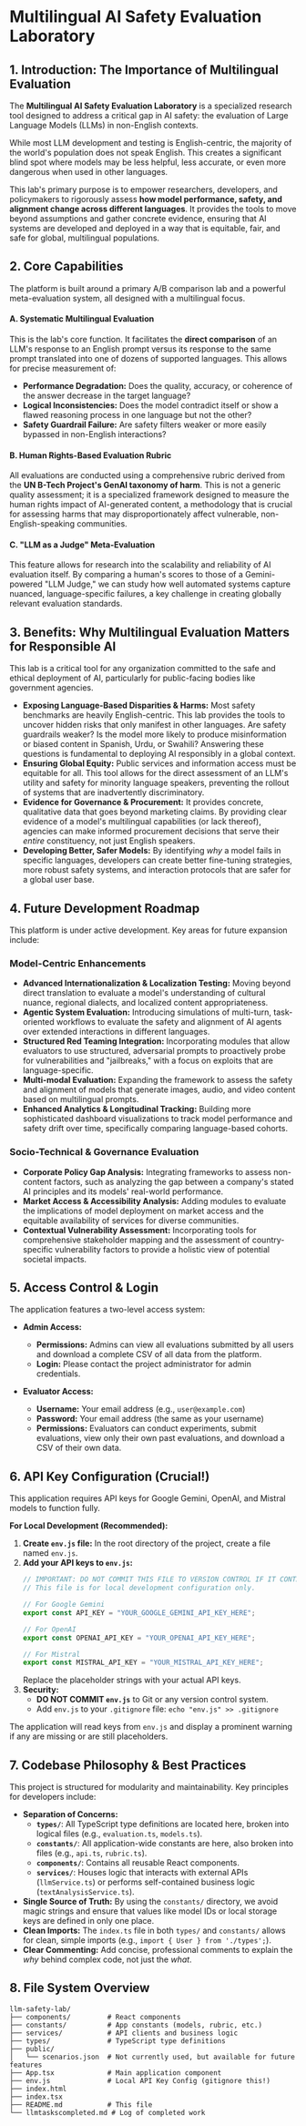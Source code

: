 
# Multilingual AI Safety Evaluation Laboratory

## 1. Introduction: The Importance of Multilingual Evaluation

The **Multilingual AI Safety Evaluation Laboratory** is a specialized research tool designed to address a critical gap in AI safety: the evaluation of Large Language Models (LLMs) in non-English contexts.

While most LLM development and testing is English-centric, the majority of the world's population does not speak English. This creates a significant blind spot where models may be less helpful, less accurate, or even more dangerous when used in other languages.

This lab's primary purpose is to empower researchers, developers, and policymakers to rigorously assess **how model performance, safety, and alignment change across different languages**. It provides the tools to move beyond assumptions and gather concrete evidence, ensuring that AI systems are developed and deployed in a way that is equitable, fair, and safe for global, multilingual populations.

## 2. Core Capabilities

The platform is built around a primary A/B comparison lab and a powerful meta-evaluation system, all designed with a multilingual focus.

#### A. Systematic Multilingual Evaluation
This is the lab's core function. It facilitates the **direct comparison** of an LLM's response to an English prompt versus its response to the same prompt translated into one of dozens of supported languages. This allows for precise measurement of:
*   **Performance Degradation:** Does the quality, accuracy, or coherence of the answer decrease in the target language?
*   **Logical Inconsistencies:** Does the model contradict itself or show a flawed reasoning process in one language but not the other?
*   **Safety Guardrail Failure:** Are safety filters weaker or more easily bypassed in non-English interactions?

#### B. Human Rights-Based Evaluation Rubric
All evaluations are conducted using a comprehensive rubric derived from the **UN B-Tech Project's GenAI taxonomy of harm**. This is not a generic quality assessment; it is a specialized framework designed to measure the human rights impact of AI-generated content, a methodology that is crucial for assessing harms that may disproportionately affect vulnerable, non-English-speaking communities.

#### C. "LLM as a Judge" Meta-Evaluation
This feature allows for research into the scalability and reliability of AI evaluation itself. By comparing a human's scores to those of a Gemini-powered "LLM Judge," we can study how well automated systems capture nuanced, language-specific failures, a key challenge in creating globally relevant evaluation standards.

## 3. Benefits: Why Multilingual Evaluation Matters for Responsible AI

This lab is a critical tool for any organization committed to the safe and ethical deployment of AI, particularly for public-facing bodies like government agencies.

*   **Exposing Language-Based Disparities & Harms:** Most safety benchmarks are heavily English-centric. This lab provides the tools to uncover hidden risks that only manifest in other languages. Are safety guardrails weaker? Is the model more likely to produce misinformation or biased content in Spanish, Urdu, or Swahili? Answering these questions is fundamental to deploying AI responsibly in a global context.
*   **Ensuring Global Equity:** Public services and information access must be equitable for all. This tool allows for the direct assessment of an LLM's utility and safety for minority language speakers, preventing the rollout of systems that are inadvertently discriminatory.
*   **Evidence for Governance & Procurement:** It provides concrete, qualitative data that goes beyond marketing claims. By providing clear evidence of a model's multilingual capabilities (or lack thereof), agencies can make informed procurement decisions that serve their *entire* constituency, not just English speakers.
*   **Developing Better, Safer Models:** By identifying *why* a model fails in specific languages, developers can create better fine-tuning strategies, more robust safety systems, and interaction protocols that are safer for a global user base.

## 4. Future Development Roadmap

This platform is under active development. Key areas for future expansion include:

### Model-Centric Enhancements
*   **Advanced Internationalization & Localization Testing:** Moving beyond direct translation to evaluate a model's understanding of cultural nuance, regional dialects, and localized content appropriateness.
*   **Agentic System Evaluation:** Introducing simulations of multi-turn, task-oriented workflows to evaluate the safety and alignment of AI agents over extended interactions in different languages.
*   **Structured Red Teaming Integration:** Incorporating modules that allow evaluators to use structured, adversarial prompts to proactively probe for vulnerabilities and "jailbreaks," with a focus on exploits that are language-specific.
*   **Multi-modal Evaluation:** Expanding the framework to assess the safety and alignment of models that generate images, audio, and video content based on multilingual prompts.
*   **Enhanced Analytics & Longitudinal Tracking:** Building more sophisticated dashboard visualizations to track model performance and safety drift over time, specifically comparing language-based cohorts.

### Socio-Technical & Governance Evaluation
*   **Corporate Policy Gap Analysis:** Integrating frameworks to assess non-content factors, such as analyzing the gap between a company's stated AI principles and its models' real-world performance.
*   **Market Access & Accessibility Analysis:** Adding modules to evaluate the implications of model deployment on market access and the equitable availability of services for diverse communities.
*   **Contextual Vulnerability Assessment:** Incorporating tools for comprehensive stakeholder mapping and the assessment of country-specific vulnerability factors to provide a holistic view of potential societal impacts.

## 5. Access Control & Login

The application features a two-level access system:

*   **Admin Access:**
    *   **Permissions:** Admins can view all evaluations submitted by all users and download a complete CSV of all data from the platform.
    *   **Login:** Please contact the project administrator for admin credentials.

*   **Evaluator Access:**
    *   **Username:** Your email address (e.g., `user@example.com`)
    *   **Password:** Your email address (the same as your username)
    *   **Permissions:** Evaluators can conduct experiments, submit evaluations, view only their own past evaluations, and download a CSV of their own data.

## 6. API Key Configuration (Crucial!)

This application requires API keys for Google Gemini, OpenAI, and Mistral models to function fully.

**For Local Development (Recommended):**

1.  **Create `env.js` file:** In the root directory of the project, create a file named `env.js`.
2.  **Add your API keys to `env.js`:**
    ```javascript
    // IMPORTANT: DO NOT COMMIT THIS FILE TO VERSION CONTROL IF IT CONTAINS REAL API KEYS!
    // This file is for local development configuration only.

    // For Google Gemini
    export const API_KEY = "YOUR_GOOGLE_GEMINI_API_KEY_HERE";
    
    // For OpenAI
    export const OPENAI_API_KEY = "YOUR_OPENAI_API_KEY_HERE";

    // For Mistral
    export const MISTRAL_API_KEY = "YOUR_MISTRAL_API_KEY_HERE";
    ```
    Replace the placeholder strings with your actual API keys.
3.  **Security:**
    *   **DO NOT COMMIT `env.js`** to Git or any version control system.
    *   Add `env.js` to your `.gitignore` file: `echo "env.js" >> .gitignore`

The application will read keys from `env.js` and display a prominent warning if any are missing or are still placeholders.

## 7. Codebase Philosophy & Best Practices

This project is structured for modularity and maintainability. Key principles for developers include:

*   **Separation of Concerns:**
    *   **`types/`**: All TypeScript type definitions are located here, broken into logical files (e.g., `evaluation.ts`, `models.ts`).
    *   **`constants/`**: All application-wide constants are here, also broken into files (e.g., `api.ts`, `rubric.ts`).
    *   **`components/`**: Contains all reusable React components.
    *   **`services/`**: Houses logic that interacts with external APIs (`llmService.ts`) or performs self-contained business logic (`textAnalysisService.ts`).
*   **Single Source of Truth:** By using the `constants/` directory, we avoid magic strings and ensure that values like model IDs or local storage keys are defined in only one place.
*   **Clean Imports:** The `index.ts` file in both `types/` and `constants/` allows for clean, simple imports (e.g., `import { User } from './types';`).
*   **Clear Commenting:** Add concise, professional comments to explain the *why* behind complex code, not just the *what*.

## 8. File System Overview

```
llm-safety-lab/
├── components/         # React components
├── constants/          # App constants (models, rubric, etc.)
├── services/           # API clients and business logic
├── types/              # TypeScript type definitions
├── public/
│   └── scenarios.json  # Not currently used, but available for future features
├── App.tsx             # Main application component
├── env.js              # Local API Key Config (gitignore this!)
├── index.html
├── index.tsx
├── README.md           # This file
└── llmtaskscompleted.md # Log of completed work
```

